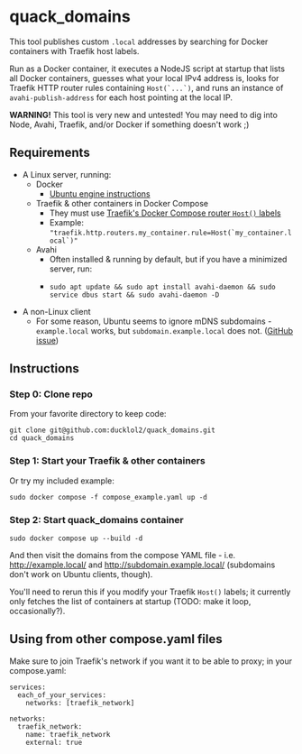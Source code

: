 # quack_domains

This tool publishes custom `.local` addresses by searching for Docker containers with Traefik host labels.

Run as a Docker container, it executes a NodeJS script at startup that lists all Docker containers, guesses what your local IPv4 address is, looks for Traefik HTTP router rules containing ``Host(`...`)``, and runs an instance of `avahi-publish-address` for each host pointing at the local IP.

__WARNING!__ This tool is very new and untested! You may need to dig into Node, Avahi, Traefik, and/or Docker if something doesn't work ;)

## Requirements

 - A Linux server, running:
   - Docker
     - [Ubuntu engine instructions](https://docs.docker.com/engine/install/ubuntu/)
   - Traefik & other containers in Docker Compose
     - They must use [Traefik's Docker Compose router `Host()` labels](https://doc.traefik.io/traefik/user-guides/docker-compose/basic-example/)
     - Example: ``"traefik.http.routers.my_container.rule=Host(`my_container.local`)"``
   - Avahi
     - Often installed & running by default, but if you have a minimized server, run:
     - ```
       sudo apt update && sudo apt install avahi-daemon && sudo service dbus start && sudo avahi-daemon -D
       ```
 - A non-Linux client
    - For some reason, Ubuntu seems to ignore mDNS subdomains - `example.local` works, but `subdomain.example.local` does not. ([GitHub issue](https://github.com/ducklol2/quack_domains/issues/1))

## Instructions

### Step 0: Clone repo

From your favorite directory to keep code:

```
git clone git@github.com:ducklol2/quack_domains.git
cd quack_domains
```

### Step 1: Start your Traefik & other containers

Or try my included example:

```
sudo docker compose -f compose_example.yaml up -d
```

### Step 2: Start quack_domains container

```
sudo docker compose up --build -d
```

And then visit the domains from the compose YAML file - i.e. http://example.local/ and http://subdomain.example.local/ (subdomains don't work on Ubuntu clients, though).

You'll need to rerun this if you modify your Traefik `Host()` labels; it currently only fetches the list of containers at startup (TODO: make it loop, occasionally?).

## Using from other compose.yaml files

Make sure to join Traefik's network if you want it to be able to proxy; in your compose.yaml:

```
services:
  each_of_your_services:
    networks: [traefik_network]

networks:
  traefik_network:
    name: traefik_network
    external: true
```